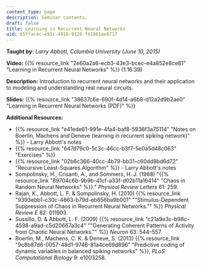 ```yaml
---
content_type: page
description: Seminar contents.
draft: false
title: Learning in Recurrent Neural Networks
uid: 65ffac4c-e91c-4918-9128-f41961ae8717
---
```

**Taught by:** *Larry Abbott, Columbia University (June 10, 2015)*

**Video:** {{% resource_link "2e60a2a6-ecb3-43e3-bcec-e4a852e8ce81" "Learning in Recurrent Neural Networks" %}} (1:16:39)

**Description:** Introduction to recurrent neural networks and their application to modeling and understanding real neural circuits.

**Slides:** {{% resource_link "38637c6e-690f-4d14-a6b8-d12a2d9b2ae0" "Learning in Recurrent Neural Networks (PDF)" %}}

**Additional Resources:**

- {{% resource_link "e41ede61-991e-4fa4-baf8-5936f3a75114" "Notes on Boerlin, Machens and Deneve (learning in recurrent spiking network)" %}} - Larry Abbott's notes 
- {{% resource_link "647d79c0-5c3c-46cc-b3f7-5e0a5d48c063" "Exercises" %}}
- {{% resource_link "02b6c366-40cc-4b79-bb31-c60dd8bd6d72" "Recursive Least-Squares Algorithm" %}} - Larry Abbott's notes
- Sompolinsky, H., Crisanti, A., and Sommers, H. J. (1988) "{{% resource_link "89704c6b-9b9b-41cf-a33f-d02b11a16414" "Chaos in Random Neural Networks" %}}." *Physical Review Letters* 61: 259.
- Rajan, K., Abbott, L. F. & Sompolinsky, H. (2010) {{% resource_link "9393ebb1-c30c-4863-b79d-eb856ba9b001" "\"Stimulus-Dependent Suppression of Chaos in Recurrent Neural Networks.\"" %}} *Physical Review E* 82: 011903.
- Sussillo, D. & Abbott, L. F. (2009) {{% resource_link "c21a9e3c-b98c-4598-a9ad-c5d20667a3c4" "\"Generating Coherent Patterns of Activity from Chaotic Neural Networks.\"" %}} *Neuron* 63: 544–557.
- Boerlin, M., Machens, C. K. & Deneve, S. (2013) {{% resource_link "9c8b87d6-0057-48d1-9746-81a4ce69d896" "Predictive coding of dynamic variables in balanced spiking networks" %}}, *PLoS Computational Biology* 9: e1003258.